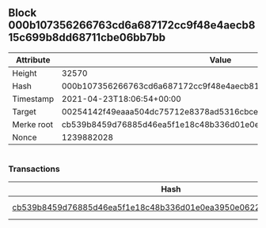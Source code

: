 ## Block 000b107356266763cd6a687172cc9f48e4aecb815c699b8dd68711cbe06bb7bb

Attribute | Value
--- | ---
Height | 32570
Hash | 000b107356266763cd6a687172cc9f48e4aecb815c699b8dd68711cbe06bb7bb
Timestamp | 2021-04-23T18:06:54+00:00
Target | 00254142f49eaaa504dc75712e8378ad5316cbcead634704b3734b6271167cc4
Merke root | cb539b8459d76885d46ea5f1e18c48b336d01e0ea3950e0622540910714313f5
Nonce | 1239882028

```

```

### Transactions

Hash | Amount
--- | ---
[cb539b8459d76885d46ea5f1e18c48b336d01e0ea3950e0622540910714313f5](cb539b8459d76885d46ea5f1e18c48b336d01e0ea3950e0622540910714313f5.md) | 10.00000000 SKEPTI 

